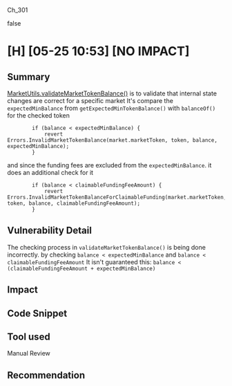 Ch_301

false

# [H] [05-25 10:53] [NO IMPACT]

## Summary
[MarketUtils.validateMarketTokenBalance()]() is to validate that internal state changes are correct for a specific market 
It's compare the `expectedMinBalance` from `getExpectedMinTokenBalance()`  with `balanceOf()`  for the checked token  
```solidity
        if (balance < expectedMinBalance) {
            revert Errors.InvalidMarketTokenBalance(market.marketToken, token, balance, expectedMinBalance);
        }
```
and since the funding fees are excluded from the `expectedMinBalance`. it does an additional check for it 
```solidity
        if (balance < claimableFundingFeeAmount) {
            revert Errors.InvalidMarketTokenBalanceForClaimableFunding(market.marketToken, token, balance, claimableFundingFeeAmount);
        }
```

## Vulnerability Detail
The checking process in `validateMarketTokenBalance()` is being done incorrectly.
by checking `balance < expectedMinBalance` and `balance < claimableFundingFeeAmount` It isn't guaranteed this:
 `balance < (claimableFundingFeeAmount + expectedMinBalance)`
## Impact

## Code Snippet

## Tool used

Manual Review

## Recommendation
